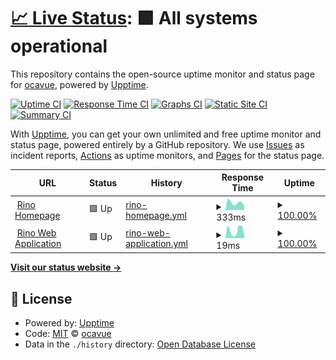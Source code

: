 # [📈 Live Status](https://status.rino.app): <!--live status--> **🟩 All systems operational**

This repository contains the open-source uptime monitor and status page for [ocavue](https://ocavue.github.io/), powered by [Upptime](https://github.com/upptime/upptime).

[![Uptime CI](https://github.com/koj-co/upptime/workflows/Uptime%20CI/badge.svg)](https://github.com/koj-co/upptime/actions?query=workflow%3A%22Uptime+CI%22)
[![Response Time CI](https://github.com/koj-co/upptime/workflows/Response%20Time%20CI/badge.svg)](https://github.com/koj-co/upptime/actions?query=workflow%3A%22Response+Time+CI%22)
[![Graphs CI](https://github.com/koj-co/upptime/workflows/Graphs%20CI/badge.svg)](https://github.com/koj-co/upptime/actions?query=workflow%3A%22Graphs+CI%22)
[![Static Site CI](https://github.com/koj-co/upptime/workflows/Static%20Site%20CI/badge.svg)](https://github.com/koj-co/upptime/actions?query=workflow%3A%22Static+Site+CI%22)
[![Summary CI](https://github.com/koj-co/upptime/workflows/Summary%20CI/badge.svg)](https://github.com/koj-co/upptime/actions?query=workflow%3A%22Summary+CI%22)

With [Upptime](https://upptime.js.org), you can get your own unlimited and free uptime monitor and status page, powered entirely by a GitHub repository. We use [Issues](https://github.com/ocavue/rino-status/issues) as incident reports, [Actions](https://github.com/ocavue/rino-status/actions) as uptime monitors, and [Pages](https://status.rino.app) for the status page.

<!--start: status pages-->
<!-- This summary is generated by Upptime (https://github.com/upptime/upptime) -->
<!-- Do not edit this manually, your changes will be overwritten -->
<!-- prettier-ignore -->
| URL | Status | History | Response Time | Uptime |
| --- | ------ | ------- | ------------- | ------ |
| <img alt="" src="https://favicons.githubusercontent.com/www.rino.app" height="13"> [Rino Homepage](https://www.rino.app) | 🟩 Up | [rino-homepage.yml](https://github.com/ocavue/rino-status/commits/HEAD/history/rino-homepage.yml) | <details><summary><img alt="Response time graph" src="./graphs/rino-homepage/response-time-week.png" height="20"> 333ms</summary><br><a href="https://status.rino.app/history/rino-homepage"><img alt="Response time 466" src="https://img.shields.io/endpoint?url=https%3A%2F%2Fraw.githubusercontent.com%2Focavue%2Frino-status%2FHEAD%2Fapi%2Frino-homepage%2Fresponse-time.json"></a><br><a href="https://status.rino.app/history/rino-homepage"><img alt="24-hour response time 170" src="https://img.shields.io/endpoint?url=https%3A%2F%2Fraw.githubusercontent.com%2Focavue%2Frino-status%2FHEAD%2Fapi%2Frino-homepage%2Fresponse-time-day.json"></a><br><a href="https://status.rino.app/history/rino-homepage"><img alt="7-day response time 333" src="https://img.shields.io/endpoint?url=https%3A%2F%2Fraw.githubusercontent.com%2Focavue%2Frino-status%2FHEAD%2Fapi%2Frino-homepage%2Fresponse-time-week.json"></a><br><a href="https://status.rino.app/history/rino-homepage"><img alt="30-day response time 343" src="https://img.shields.io/endpoint?url=https%3A%2F%2Fraw.githubusercontent.com%2Focavue%2Frino-status%2FHEAD%2Fapi%2Frino-homepage%2Fresponse-time-month.json"></a><br><a href="https://status.rino.app/history/rino-homepage"><img alt="1-year response time 461" src="https://img.shields.io/endpoint?url=https%3A%2F%2Fraw.githubusercontent.com%2Focavue%2Frino-status%2FHEAD%2Fapi%2Frino-homepage%2Fresponse-time-year.json"></a></details> | <details><summary><a href="https://status.rino.app/history/rino-homepage">100.00%</a></summary><a href="https://status.rino.app/history/rino-homepage"><img alt="All-time uptime 99.98%" src="https://img.shields.io/endpoint?url=https%3A%2F%2Fraw.githubusercontent.com%2Focavue%2Frino-status%2FHEAD%2Fapi%2Frino-homepage%2Fuptime.json"></a><br><a href="https://status.rino.app/history/rino-homepage"><img alt="24-hour uptime 100.00%" src="https://img.shields.io/endpoint?url=https%3A%2F%2Fraw.githubusercontent.com%2Focavue%2Frino-status%2FHEAD%2Fapi%2Frino-homepage%2Fuptime-day.json"></a><br><a href="https://status.rino.app/history/rino-homepage"><img alt="7-day uptime 100.00%" src="https://img.shields.io/endpoint?url=https%3A%2F%2Fraw.githubusercontent.com%2Focavue%2Frino-status%2FHEAD%2Fapi%2Frino-homepage%2Fuptime-week.json"></a><br><a href="https://status.rino.app/history/rino-homepage"><img alt="30-day uptime 100.00%" src="https://img.shields.io/endpoint?url=https%3A%2F%2Fraw.githubusercontent.com%2Focavue%2Frino-status%2FHEAD%2Fapi%2Frino-homepage%2Fuptime-month.json"></a><br><a href="https://status.rino.app/history/rino-homepage"><img alt="1-year uptime 99.98%" src="https://img.shields.io/endpoint?url=https%3A%2F%2Fraw.githubusercontent.com%2Focavue%2Frino-status%2FHEAD%2Fapi%2Frino-homepage%2Fuptime-year.json"></a></details>
| <img alt="" src="https://favicons.githubusercontent.com/rino.app" height="13"> [Rino Web Application](https://rino.app) | 🟩 Up | [rino-web-application.yml](https://github.com/ocavue/rino-status/commits/HEAD/history/rino-web-application.yml) | <details><summary><img alt="Response time graph" src="./graphs/rino-web-application/response-time-week.png" height="20"> 19ms</summary><br><a href="https://status.rino.app/history/rino-web-application"><img alt="Response time 189" src="https://img.shields.io/endpoint?url=https%3A%2F%2Fraw.githubusercontent.com%2Focavue%2Frino-status%2FHEAD%2Fapi%2Frino-web-application%2Fresponse-time.json"></a><br><a href="https://status.rino.app/history/rino-web-application"><img alt="24-hour response time 8" src="https://img.shields.io/endpoint?url=https%3A%2F%2Fraw.githubusercontent.com%2Focavue%2Frino-status%2FHEAD%2Fapi%2Frino-web-application%2Fresponse-time-day.json"></a><br><a href="https://status.rino.app/history/rino-web-application"><img alt="7-day response time 19" src="https://img.shields.io/endpoint?url=https%3A%2F%2Fraw.githubusercontent.com%2Focavue%2Frino-status%2FHEAD%2Fapi%2Frino-web-application%2Fresponse-time-week.json"></a><br><a href="https://status.rino.app/history/rino-web-application"><img alt="30-day response time 17" src="https://img.shields.io/endpoint?url=https%3A%2F%2Fraw.githubusercontent.com%2Focavue%2Frino-status%2FHEAD%2Fapi%2Frino-web-application%2Fresponse-time-month.json"></a><br><a href="https://status.rino.app/history/rino-web-application"><img alt="1-year response time 174" src="https://img.shields.io/endpoint?url=https%3A%2F%2Fraw.githubusercontent.com%2Focavue%2Frino-status%2FHEAD%2Fapi%2Frino-web-application%2Fresponse-time-year.json"></a></details> | <details><summary><a href="https://status.rino.app/history/rino-web-application">100.00%</a></summary><a href="https://status.rino.app/history/rino-web-application"><img alt="All-time uptime 99.99%" src="https://img.shields.io/endpoint?url=https%3A%2F%2Fraw.githubusercontent.com%2Focavue%2Frino-status%2FHEAD%2Fapi%2Frino-web-application%2Fuptime.json"></a><br><a href="https://status.rino.app/history/rino-web-application"><img alt="24-hour uptime 100.00%" src="https://img.shields.io/endpoint?url=https%3A%2F%2Fraw.githubusercontent.com%2Focavue%2Frino-status%2FHEAD%2Fapi%2Frino-web-application%2Fuptime-day.json"></a><br><a href="https://status.rino.app/history/rino-web-application"><img alt="7-day uptime 100.00%" src="https://img.shields.io/endpoint?url=https%3A%2F%2Fraw.githubusercontent.com%2Focavue%2Frino-status%2FHEAD%2Fapi%2Frino-web-application%2Fuptime-week.json"></a><br><a href="https://status.rino.app/history/rino-web-application"><img alt="30-day uptime 100.00%" src="https://img.shields.io/endpoint?url=https%3A%2F%2Fraw.githubusercontent.com%2Focavue%2Frino-status%2FHEAD%2Fapi%2Frino-web-application%2Fuptime-month.json"></a><br><a href="https://status.rino.app/history/rino-web-application"><img alt="1-year uptime 99.99%" src="https://img.shields.io/endpoint?url=https%3A%2F%2Fraw.githubusercontent.com%2Focavue%2Frino-status%2FHEAD%2Fapi%2Frino-web-application%2Fuptime-year.json"></a></details>

<!--end: status pages-->

[**Visit our status website →**](https://status.rino.app)

## 📄 License

- Powered by: [Upptime](https://github.com/upptime/upptime)
- Code: [MIT](./LICENSE) © [ocavue](https://ocavue.github.io/)
- Data in the `./history` directory: [Open Database License](https://opendatacommons.org/licenses/odbl/1-0/)
